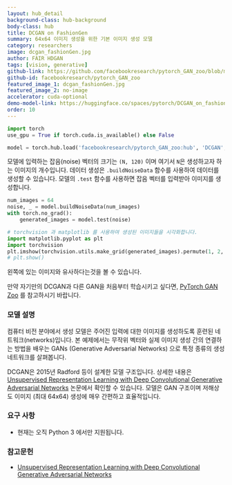 ```yaml
---
layout: hub_detail
background-class: hub-background
body-class: hub
title: DCGAN on FashionGen
summary: 64x64 이미지 생성을 위한 기본 이미지 생성 모델
category: researchers
image: dcgan_fashionGen.jpg
author: FAIR HDGAN
tags: [vision, generative]
github-link: https://github.com/facebookresearch/pytorch_GAN_zoo/blob/master/models/DCGAN.py
github-id: facebookresearch/pytorch_GAN_zoo
featured_image_1: dcgan_fashionGen.jpg
featured_image_2: no-image
accelerator: cuda-optional
demo-model-link: https://huggingface.co/spaces/pytorch/DCGAN_on_fashiongen
order: 10
---
```


```python
import torch
use_gpu = True if torch.cuda.is_available() else False

model = torch.hub.load('facebookresearch/pytorch_GAN_zoo:hub', 'DCGAN', pretrained=True, useGPU=use_gpu)
```

모델에 입력하는 잡음(noise) 벡터의 크기는 `(N, 120)` 이며 여기서 `N`은 생성하고자 하는 이미지의 개수입니다. 데이터 생성은 `.buildNoiseData` 함수를 사용하여 데이터를 생성할 수 있습니다. 모델의 `.test` 함수를 사용하면 잡음 벡터를 입력받아 이미지를 생성합니다.

```python
num_images = 64
noise, _ = model.buildNoiseData(num_images)
with torch.no_grad():
    generated_images = model.test(noise)

# torchvision 과 matplotlib 를 사용하여 생성된 이미지들을 시각화합니다.
import matplotlib.pyplot as plt
import torchvision
plt.imshow(torchvision.utils.make_grid(generated_images).permute(1, 2, 0).cpu().numpy())
# plt.show()
```

왼쪽에 있는 이미지와 유사하다는것을 볼 수 있습니다.

만약 자기만의 DCGAN과 다른 GAN을 처음부터 학습시키고 싶다면, [PyTorch GAN Zoo](https://github.com/facebookresearch/pytorch_GAN_zoo) 를 참고하시기 바랍니다.

### 모델 설명

컴퓨터 비전 분야에서 생성 모델은 주어진 입력에 대한 이미지를 생성하도록 훈련된 네트워크(networks)입니다. 본 예제에서는 무작위 벡터와 실제 이미지 생성 간의 연결하는 방법을 배우는 GANs (Generative Adversarial Networks) 으로 특정 종류의 생성 네트워크를 살펴봅니다.

DCGAN은 2015년 Radford 등이 설계한 모델 구조입니다. 상세한 내용은 [Unsupervised Representation Learning with Deep Convolutional Generative Adversarial Networks](https://arxiv.org/abs/1511.06434) 논문에서 확인할 수 있습니다. 모델은 GAN 구조이며 저해상도 이미지 (최대 64x64) 생성에 매우 간편하고 효율적입니다.


### 요구 사항

- 현재는 오직 Python 3 에서만 지원됩니다.

### 참고문헌

- [Unsupervised Representation Learning with Deep Convolutional Generative Adversarial Networks](https://arxiv.org/abs/1511.06434)
